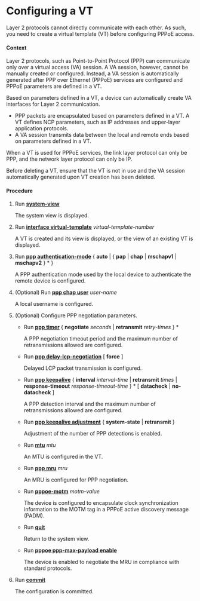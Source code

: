 Configuring a VT
================

Layer 2 protocols cannot directly communicate with each other. As such, you need to create a virtual template (VT) before configuring PPPoE access.

#### Context

Layer 2 protocols, such as Point-to-Point Protocol (PPP) can communicate only over a virtual access (VA) session. A VA session, however, cannot be manually created or configured. Instead, a VA session is automatically generated after PPP over Ethernet (PPPoE) services are configured and PPPoE parameters are defined in a VT.

Based on parameters defined in a VT, a device can automatically create VA interfaces for Layer 2 communication.

* PPP packets are encapsulated based on parameters defined in a VT. A VT defines NCP parameters, such as IP addresses and upper-layer application protocols.
* A VA session transmits data between the local and remote ends based on parameters defined in a VT.

When a VT is used for PPPoE services, the link layer protocol can only be PPP, and the network layer protocol can only be IP.

Before deleting a VT, ensure that the VT is not in use and the VA session automatically generated upon VT creation has been deleted.


#### Procedure

1. Run [**system-view**](cmdqueryname=system-view)
   
   
   
   The system view is displayed.
2. Run [**interface virtual-template**](cmdqueryname=interface+virtual-template) *virtual-template-number*
   
   
   
   A VT is created and its view is displayed, or the view of an existing VT is displayed.
3. Run [**ppp authentication-mode**](cmdqueryname=ppp+authentication-mode) { **auto** | { **pap** | **chap** | **mschapv1** | **mschapv2** } \* }
   
   
   
   A PPP authentication mode used by the local device to authenticate the remote device is configured.
4. (Optional) Run [**ppp chap user**](cmdqueryname=ppp+chap+user) *user-name*
   
   
   
   A local username is configured.
5. (Optional) Configure PPP negotiation parameters.
   
   
   * Run [**ppp timer**](cmdqueryname=ppp+timer) { **negotiate** *seconds* | **retransmit** *retry-times* } \*
     
     A PPP negotiation timeout period and the maximum number of retransmissions allowed are configured.
   * Run [**ppp delay-lcp-negotiation**](cmdqueryname=ppp+delay-lcp-negotiation) [ **force** ]
     
     Delayed LCP packet transmission is configured.
   * Run [**ppp keepalive**](cmdqueryname=ppp+keepalive) { **interval** *interval-time* | **retransmit** *times* | **response-timeout** *response-timeout-time* } \* [ **datacheck** | **no-datacheck** ]
     
     A PPP detection interval and the maximum number of retransmissions allowed are configured.
   * Run [**ppp keepalive adjustment**](cmdqueryname=ppp+keepalive+adjustment) { **system-state** | **retransmit** }
     
     Adjustment of the number of PPP detections is enabled.
   * Run [**mtu**](cmdqueryname=mtu) *mtu*
     
     An MTU is configured in the VT.
   * Run [**ppp mru**](cmdqueryname=ppp+mru) *mru*
     
     An MRU is configured for PPP negotiation.
   * Run [**pppoe-motm**](cmdqueryname=pppoe-motm) *motm-value*
     
     The device is configured to encapsulate clock synchronization information to the MOTM tag in a PPPoE active discovery message (PADM).
   * Run [**quit**](cmdqueryname=quit)
     
     Return to the system view.
   * Run [**pppoe ppp-max-payload enable**](cmdqueryname=pppoe+ppp-max-payload+enable)
     
     The device is enabled to negotiate the MRU in compliance with standard protocols.
6. Run [**commit**](cmdqueryname=commit)
   
   
   
   The configuration is committed.